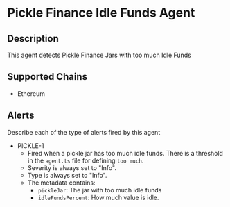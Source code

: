 # Pickle Finance Idle Funds Agent

## Description

This agent detects Pickle Finance Jars with too much Idle Funds

## Supported Chains

- Ethereum

## Alerts

Describe each of the type of alerts fired by this agent

- PICKLE-1
  - Fired when a pickle jar has too much idle funds. There is a threshold in the `agent.ts` file for defining `too much`.
  - Severity is always set to "Info". 
  - Type is always set to "Info".
  - The metadata contains:
    - `pickleJar`: The jar with too much idle funds
    - `idleFundsPercent`: How much value is idle.

